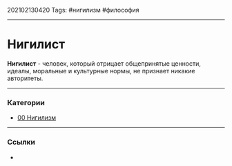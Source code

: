 202102130420
Tags: #нигилизм #философия 
___
# Нигилист

**Нигилист** - человек, который отрицает общепринятые ценности, идеалы, моральные и культурные нормы, не признает никакие авторитеты.

___
### Категории
- [00 Нигилизм](00%20%D0%9D%D0%B8%D0%B3%D0%B8%D0%BB%D0%B8%D0%B7%D0%BC.md)

___
### Ссылки
- 